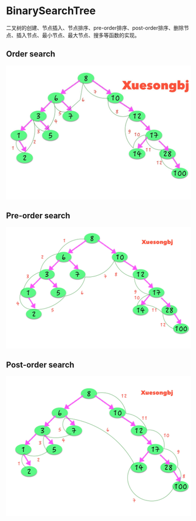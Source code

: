 # BinarySearchTree
二叉树的创建、节点插入、节点排序、pre-order排序、post-order排序、删除节点、插入节点、最小节点、最大节点、搜多等函数的实现。


## Order search

![tree_1](./images/tree_1.jpg)


## Pre-order search

![tree_2](./images/tree_2.jpg)

## Post-order search

![tree_3](./images/tree_3.jpg)